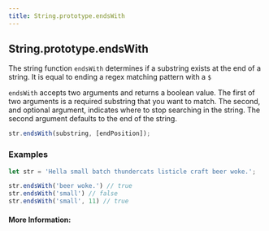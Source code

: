 ```yaml
---
title: String.prototype.endsWith
---
```

## String.prototype.endsWith

The string function `endsWith` determines if a substring exists at the end of a string. It is equal to ending a regex matching pattern with a `$`

`endsWith` accepts two arguments and returns a boolean value. The first of two arguments is a required substring that you want to match. The second, and optional argument, indicates where to stop searching in the string. The second argument defaults to the end of the string.

```javascript
str.endsWith(substring, [endPosition]);
```

### Examples
```javascript
let str = 'Hella small batch thundercats listicle craft beer woke.';

str.endsWith('beer woke.') // true
str.endsWith('small') // false
str.endsWith('small', 11) // true
```

<!-- The article goes here, in GitHub-flavored Markdown. Feel free to add YouTube videos, images, and CodePen/JSBin embeds  -->

#### More Information:
<!-- Please add any articles you think might be helpful to read before writing the article -->


